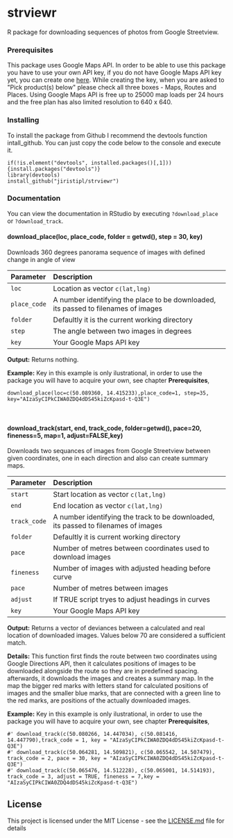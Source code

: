 # strviewr
R package for downloading sequences of photos from Google Streetview.

### Prerequisites
This package uses Google Maps API. In order to be able to use this package you have to use your own API key, if you do not have Google Maps API key yet, you can create one [here](https://developers.google.com/maps/documentation/streetview/get-api-key). While creating the key, when you are asked to "Pick product(s) below" please check all three boxes - Maps, Routes and Places. Using Google Maps API is free up to 25000 map loads per 24 hours and the free plan has also limited resolution to 640 x 640.

### Installing

To install the package from Github I recommend the devtools function intall_github. 
You can just copy the code below to the console and execute it.

```
if(!is.element("devtools", installed.packages()[,1])) {install.packages("devtools")} 
library(devtools)
install_github("jiristipl/strviewr")
```

### Documentation
You can view the documentation in RStudio by executing `?download_place` or `?download_track`. <br />

#### download_place(loc, place_code, folder = getwd(), step = 30, key)
Downloads 360 degrees panorama sequence of images with defined change in angle of view

|Parameter|Description|
|:---|:---|
|`loc`         |Location as vector `c(lat,lng)`|  
|`place_code`|  A number identifying the place to be downloaded, its passed to filenames of images|  
|`folder`|      Defaultly it is the current working directory|  
|`step`|        The angle between two images in degrees|  
|`key`|         Your Google Maps API key|  

**Output:** Returns nothing.

**Example:**
Key in this example is only ilustrational, in order to use the package you will have to acquire your own, see chapter **Prerequisites**,
```
download_place(loc=c(50.089360, 14.415233),place_code=1, step=35, key="AIzaSyCIPkCIWA0ZDQ4dDS45kiZcKpasd-t-Q3E")
```
<br />

#### download_track(start, end, track_code, folder=getwd(), pace=20, fineness=5, map=1, adjust=FALSE,key)
Downloads two sequances of images from Google Streetview between given coordinates, one in each direction and also can create summary maps.

| Parameter | Description |
|:---|:---|
|`start`       |Start location as vector `c(lat,lng)`|  
|`end`        |End location as vector `c(lat,lng)`|
|`track_code`  |A number identifying the track to be downloaded, its passed to filenames of images|  
|`folder`|      Defaultly it is current working directory|  
|`pace`|        Number of metres between coordinates used to download images|  
|`fineness`|    Number of images with adjusted heading before curve|  
|`pace`|        Number of metres between images|  
|`adjust`|      If TRUE script tryes to adjust headings in curves|  
|`key`|         Your Google Maps API key|  

**Output:** Returns a vector of deviances between a calculated and real location of downloaded images. Values below 70 are considered a sufficient match.

**Details:** This function first finds the route between two coordinates using Google Directions API, then it calculates positions of images to be downloaded alongside the route so they are in predefined spacing.
afterwards, it downloads the images and creates a summary map. In the map the bigger red marks with letters stand for calculated positions of images and the smaller blue marks, that are connected with a  green line
to the red marks, are positions of the actually downloaded images.

**Example:**
Key in this example is only ilustrational, in order to use the package you will have to acquire your own, see chapter **Prerequisites**,
```
#' download_track(c(50.080266, 14.447034), c(50.081416, 14.447790),track_code = 1, key = "AIzaSyCIPkCIWA0ZDQ4dDS45kiZcKpasd-t-Q3E")
#' download_track(c(50.064281, 14.509821), c(50.065542, 14.507479), track_code = 2, pace = 30, key = "AIzaSyCIPkCIWA0ZDQ4dDS45kiZcKpasd-t-Q3E")
#' download_track(c(50.065476, 14.512228), c(50.065001, 14.514193), track_code = 3, adjust = TRUE, fineness = 7,key = "AIzaSyCIPkCIWA0ZDQ4dDS45kiZcKpasd-t-Q3E")
```
## License

This project is licensed under the MIT License - see the [LICENSE.md](LICENSE.md) file for details

